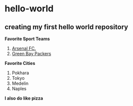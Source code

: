 # hello-world
## creating my first hello world repository

**Favorite Sport Teams**
1. [Arsenal FC.](https://en.wikipedia.org/wiki/Arsenal_F.C.)
2. [Green Bay Packers](https://en.wikipedia.org/wiki/Green_Bay_Packers)

**Favorite Cities**
1. Pokhara
2. Tokyo
3. Medelin
4. Naples

**I also do like pizza**
